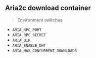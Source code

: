 ## Aria2c download container

> Environment switches

* `ARIA_RPC_PORT`
* `ARIA_RPC_SECRET`
* `ARIA_DIR`
* `ARIA_ENABLE_DHT`
* `ARIA_MAX_CONCURRENT_DOWNLOADS`

